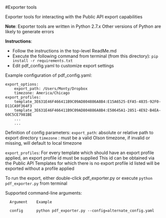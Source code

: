 #Exporter tools

Exporter tools for interacting with the Public API export capabilities

**Note**:
  Exporter tools are written in Python 2.7.x
  Other versions of Python are likely to generate errors

**Instructions**:
  - Follow the instructions in the top-level ReadMe.md
  - Execute the following command from terminal (from this directory):
    ``pip install -r requirements.txt``
  - Edit pdf_config.yaml to customize export settings


Example configuration of pdf_config.yaml:
```
export_options:
    export_path: /Users/Monty/Dropbox
    timezone: America/Chicago
export_profiles:
    template_3E631E46F466411B9C09AD804886A8B4:E15A6525-EFA5-4835-92F0-D11CA9F364F3
    template_3E631E46F466411B9C09AD804886A8B4:E50645A1-2851-4E92-B4EA-60C5CE7981BE
    ...
    ...
```

Definition of config parameters:
`export_path`:     absolute or relative path to export directory
`timezone`   :     must be a valid Olson timezone, if invalid or missing, will default to local timezone

`export_profiles`: For every template which should have an export profile applied, an export profile id must be supplied
                   This id can be obtained via the Public API
                   Templates for which there is no export profile id listed will be exported without a profile applied

To run the export, either double-click pdf_exporter.py or execute `python pdf_exporter.py` from terminal

Supported command-line arguments:
```
  Argument    Example

  config      python pdf_exporter.py --config=alternate_config.yaml
```
